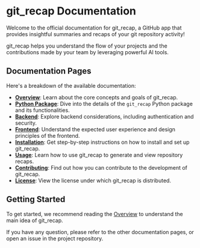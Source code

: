 # git_recap Documentation

Welcome to the official documentation for git_recap, a GitHub app that provides insightful summaries and recaps of your git repository activity!

git_recap helps you understand the flow of your projects and the contributions made by your team by leveraging powerful AI tools.

## Documentation Pages

Here's a breakdown of the available documentation:

-   **[Overview](overview.md)**: Learn about the core concepts and goals of git_recap.
-   **[Python Package](python-package.md)**: Dive into the details of the `git_recap` Python package and its functionalities.
-   **[Backend](backend.md)**: Explore backend considerations, including authentication and security.
-   **[Frontend](frontend.md)**: Understand the expected user experience and design principles of the frontend.
-   **[Installation](installation.md)**: Get step-by-step instructions on how to install and set up git_recap.
-   **[Usage](usage.md)**: Learn how to use git_recap to generate and view repository recaps.
-   **[Contributing](contributing.md)**: Find out how you can contribute to the development of git_recap.
-   **[License](license.md)**: View the license under which git_recap is distributed.

## Getting Started

To get started, we recommend reading the [Overview](overview.md) to understand the main idea of git_recap.

If you have any question, please refer to the other documentation pages, or open an issue in the project repository.